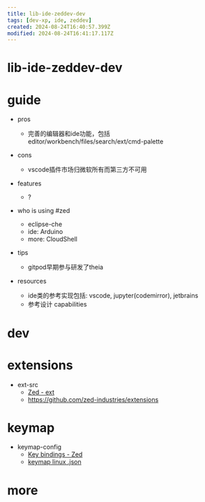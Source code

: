 ```yaml
---
title: lib-ide-zeddev-dev
tags: [dev-xp, ide, zeddev]
created: 2024-08-24T16:40:57.399Z
modified: 2024-08-24T16:41:17.117Z
---
```


# lib-ide-zeddev-dev

# guide
- pros
  - 完善的编辑器和ide功能，包括 editor/workbench/files/search/ext/cmd-palette

- cons
  - vscode插件市场归微软所有而第三方不可用

- features
  - ?

- who is using #zed
  - eclipse-che
  - ide: Arduino
  - more: CloudShell

- tips
  - gitpod早期参与研发了theia

- resources
  - ide类的参考实现包括: vscode, jupyter(codemirror), jetbrains
  - 参考设计 capabilities
# dev

# extensions
- ext-src
  - [Zed - ext](https://zed.dev/extensions)
  - https://github.com/zed-industries/extensions
# keymap
- keymap-config
  - [Key bindings - Zed](https://zed.dev/docs/key-bindings)
  - [keymap linux .json](https://github.com/zed-industries/zed/blob/main/assets/keymaps/default-linux.json)
# more
